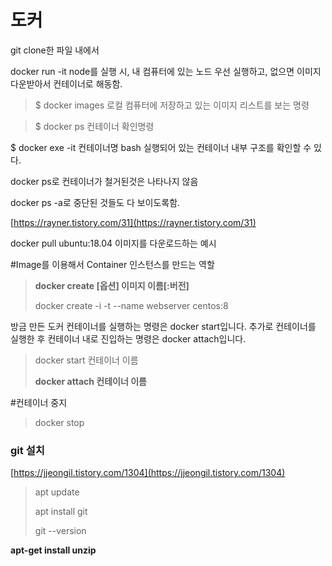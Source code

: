 # 도커

git clone한 파일 내에서

docker run -it node를 실행 시, 내 컴퓨터에 있는 노드 우선 실행하고, 없으면 이미지 다운받아서 컨테이너로 해동함.

> $ docker images                                             로컬 컴퓨터에 저장하고 있는 이미지 리스트를 보는 명령

> $ docker ps                                                     컨테이너 확인명령

$ docker exe -it 컨테이너명 bash                   실행되어 있는 컨테이너 내부 구조를 확인할 수 있다.

 docker ps로 컨테이너가 철거된것은 나타나지 않음

docker ps -a로 중단된 것들도 다 보이도록함.

[https://rayner.tistory.com/31](https://rayner.tistory.com/31)

docker pull ubuntu:18.04           이미지를 다운로드하는 예시

#Image를 이용해서 Container 인스턴스를 만드는 역할

> **docker create [옵션] 이미지 이름[:버전]** 
>
> docker create -i -t --name webserver centos:8

방금 만든 도커 컨테이너를 실행하는 명령은 docker start입니다. 추가로 컨테이너를 실행한 후 컨테이너 내로 진입하는 명령은 docker attach입니다.

> docker start 컨테이너 이름
>
> **docker attach 컨테이너 이름**


#컨테이너 중지

> docker stop <container name>

### git 설치

[https://jjeongil.tistory.com/1304](https://jjeongil.tistory.com/1304)

> apt update
>
> apt install git
>
> git --version


**apt-get install unzip**
